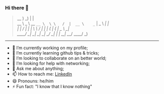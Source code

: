 ### Hi there 👋

> 
> __ )                           _)             |               |<br />
> __ \    _ \  __ `__ \  \ \   /  |  __ \    _` |   _ \    __|  |<br />
> |   |   __/  |   |   |  \ \ /   |  |   |  (   |  (   | \__ \ _|<br />
> ____/  \___| _|  _|  _|   \_/   _| _|  _| \__,_| \___/  ____/ _)<br />
> 

<hr />

- 🔭 I’m currently working on my profile;
- 🌱 I’m currently learning github tips & tricks;
- 👯 I’m looking to collaborate on an better world;
- 🤔 I’m looking for help with networking;
- 💬 Ask me about anything;
- 📫 How to reach me: [LinkedIn](https://www.linkedin.com/in/ricardo-rodrigues-b0b71262/)
- 😄 Pronouns: he/him
- ⚡ Fun fact: "I know that I know nothing"

